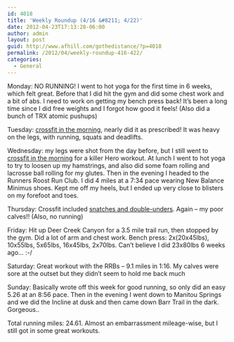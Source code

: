 ```yaml
---
id: 4018
title: 'Weekly Roundup (4/16 &#8211; 4/22)'
date: 2012-04-23T17:13:28-06:00
author: admin
layout: post
guid: http://www.afhill.com/gothedistance/?p=4018
permalink: /2012/04/weekly-roundup-416-422/
categories:
  - General
---
```

Monday: NO RUNNING! I went to hot yoga for the first time in 6 weeks, which felt great. Before that I did hit the gym and did some chest work and a bit of abs. I need to work on getting my bench press back! It&#8217;s been a long time since I did free weights and I forgot how good it feels! (Also did a bunch of TRX atomic pushups)

Tuesday: [crossfit in the morning](http://www.afhill.com/gothedistance/2012/04/crossfit-math-is-hard/), nearly did it as prescribed! It was heavy on the legs, with running, squats and deadlifts.

Wednesday: my legs were shot from the day before, but I still went to [crossfit in the morning](http://www.afhill.com/gothedistance/2012/04/crossfit-wod-hero-jt/) for a killer Hero workout. At lunch I went to hot yoga to try to loosen up my hamstrings, and also did some foam rolling and lacrosse ball rolling for my glutes. Then in the evening I headed to the Runners Roost Run Club. I did 4 miles at a 7:34 pace wearing New Balance Minimus shoes. Kept me off my heels, but I ended up very close to blisters on my forefoot and toes.

Thursday: Crossfit included [snatches and double-unders](http://www.afhill.com/gothedistance/2012/04/crossfit-snatches-and-double-unders/). Again &#8211; my poor calves!! (Also, no running)

Friday: Hit up Deer Creek Canyon for a 3.5 mile trail run, then stopped by the gym. Did a lot of arm and chest work. Bench press: 2x(20x45lbs), 10x55lbs, 5x65lbs, 16x45lbs, 2x70lbs. Can&#8217;t believe I did 23x80lbs 6 weeks ago&#8230; :-/

Saturday: Great workout with the RRBs &#8211; 9.1 miles in 1:16. My calves were sore at the outset but they didn&#8217;t seem to hold me back much

Sunday: Basically wrote off this week for good running, so only did an easy 5.26 at an 8:56 pace. Then in the evening I went down to Manitou Springs and we did the Incline at dusk and then came down Barr Trail in the dark. Gorgeous..

Total running miles: 24.61. Almost an embarrassment mileage-wise, but I still got in some great workouts.